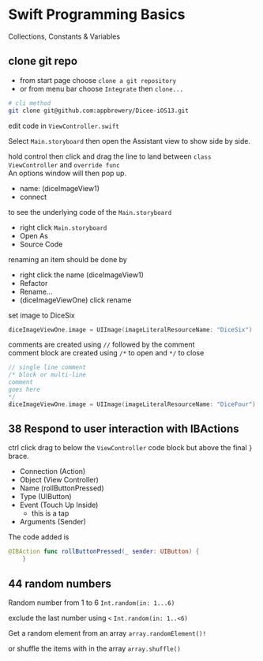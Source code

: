# Swift Programming Basics
Collections, Constants & Variables  

## clone git repo

- from start page choose `clone a git repository`
- or from menu bar choose `Integrate` then `clone...`

```zsh
# cli method
git clone git@github.com:appbrewery/Dicee-iOS13.git
```

edit code in `ViewController.swift`

Select `Main.storyboard` then open the Assistant view to show side by side. 

hold control then click and drag the line to land between `class ViewController` and `override func`  
An options window will  then pop up.  
- name: (diceImageView1)
- connect

to see the underlying code of the `Main.storyboard`  
- right click `Main.storyboard`
- Open As
- Source Code

renaming an item should be done by
- right click the name (diceImageView1)
- Refactor
- Rename...
- (diceImageViewOne) click rename

set image to DiceSix
```swift
diceImageViewOne.image = UIImage(imageLiteralResourceName: "DiceSix")
```

comments are created using `//` followed by the comment  
comment block are created using `/*` to open and `*/` to close  

```swift
// single line comment
/* block or multi-line
comment
goes here
*/
diceImageViewOne.image = UIImage(imageLiteralResourceName: "DiceFour")
```

## 38 Respond to user interaction with IBActions

ctrl click drag to below the `ViewController` code block but above the final `}` brace.  
- Connection (Action)
- Object (View Controller)
- Name (rollButtonPressed)
- Type (UIButton)
- Event (Touch Up Inside)  
    - this is a tap
- Arguments (Sender)

The code added is 
```swift
@IBAction func rollButtonPressed(_ sender: UIButton) {
    }
```

## 44 random numbers

Random number from 1 to 6
`Int.random(in: 1...6)`

exclude the last number using `<`
`Int.random(in: 1..<6)`

Get a random element from an array
`array.randomElement()!`

or shuffle the items with in the array
`array.shuffle()`

